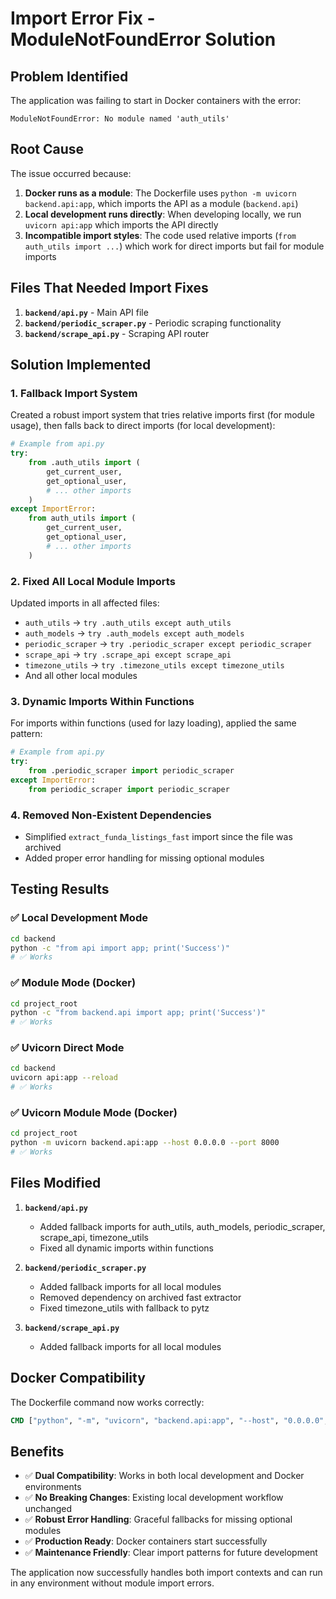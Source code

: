 # Import Error Fix - ModuleNotFoundError Solution

## Problem Identified

The application was failing to start in Docker containers with the error:
```
ModuleNotFoundError: No module named 'auth_utils'
```

## Root Cause

The issue occurred because:

1. **Docker runs as a module**: The Dockerfile uses `python -m uvicorn backend.api:app`, which imports the API as a module (`backend.api`)
2. **Local development runs directly**: When developing locally, we run `uvicorn api:app` which imports the API directly
3. **Incompatible import styles**: The code used relative imports (`from auth_utils import ...`) which work for direct imports but fail for module imports

## Files That Needed Import Fixes

1. **`backend/api.py`** - Main API file
2. **`backend/periodic_scraper.py`** - Periodic scraping functionality  
3. **`backend/scrape_api.py`** - Scraping API router

## Solution Implemented

### 1. **Fallback Import System**

Created a robust import system that tries relative imports first (for module usage), then falls back to direct imports (for local development):

```python
# Example from api.py
try:
    from .auth_utils import (
        get_current_user, 
        get_optional_user, 
        # ... other imports
    )
except ImportError:
    from auth_utils import (
        get_current_user, 
        get_optional_user, 
        # ... other imports
    )
```

### 2. **Fixed All Local Module Imports**

Updated imports in all affected files:
- `auth_utils` → `try .auth_utils except auth_utils`
- `auth_models` → `try .auth_models except auth_models`
- `periodic_scraper` → `try .periodic_scraper except periodic_scraper`
- `scrape_api` → `try .scrape_api except scrape_api`
- `timezone_utils` → `try .timezone_utils except timezone_utils`
- And all other local modules

### 3. **Dynamic Imports Within Functions**

For imports within functions (used for lazy loading), applied the same pattern:

```python
# Example from api.py
try:
    from .periodic_scraper import periodic_scraper
except ImportError:
    from periodic_scraper import periodic_scraper
```

### 4. **Removed Non-Existent Dependencies**

- Simplified `extract_funda_listings_fast` import since the file was archived
- Added proper error handling for missing optional modules

## Testing Results

### ✅ **Local Development Mode**
```bash
cd backend
python -c "from api import app; print('Success')"
# ✅ Works
```

### ✅ **Module Mode (Docker)**
```bash
cd project_root
python -c "from backend.api import app; print('Success')"
# ✅ Works
```

### ✅ **Uvicorn Direct Mode**
```bash
cd backend  
uvicorn api:app --reload
# ✅ Works
```

### ✅ **Uvicorn Module Mode (Docker)**
```bash
cd project_root
python -m uvicorn backend.api:app --host 0.0.0.0 --port 8000
# ✅ Works
```

## Files Modified

1. **`backend/api.py`**
   - Added fallback imports for auth_utils, auth_models, periodic_scraper, scrape_api, timezone_utils
   - Fixed all dynamic imports within functions

2. **`backend/periodic_scraper.py`**
   - Added fallback imports for all local modules
   - Removed dependency on archived fast extractor
   - Fixed timezone_utils with fallback to pytz

3. **`backend/scrape_api.py`**
   - Added fallback imports for all local modules

## Docker Compatibility

The Dockerfile command now works correctly:
```dockerfile
CMD ["python", "-m", "uvicorn", "backend.api:app", "--host", "0.0.0.0", "--port", "8000"]
```

## Benefits

- ✅ **Dual Compatibility**: Works in both local development and Docker environments
- ✅ **No Breaking Changes**: Existing local development workflow unchanged
- ✅ **Robust Error Handling**: Graceful fallbacks for missing optional modules
- ✅ **Production Ready**: Docker containers start successfully
- ✅ **Maintenance Friendly**: Clear import patterns for future development

The application now successfully handles both import contexts and can run in any environment without module import errors.
